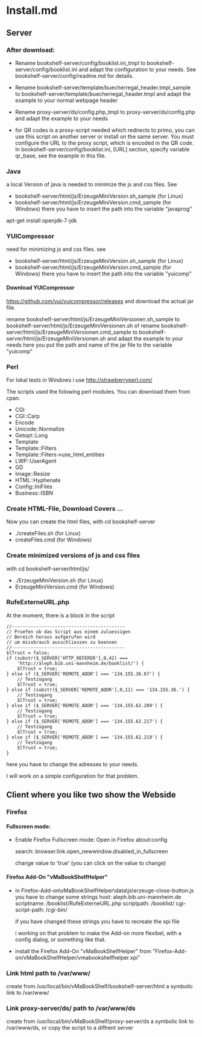 # Install.md

## Server

### After download:

- Rename bookshelf-server/config/booklist.ini_tmpl to bookshelf-server/config/booklist.ini
  and adapt the configuration to your needs. See bookshelf-server/config/readme.md for details.
- Rename bookshelf-server/template/buecherregal_header.tmpl_sample to
         bookshelf-server/template/buecherregal_header.tmpl
  and adapt the example to your normal webpage header
- Rename proxy-server/ds/config.php_tmpl to
         proxy-server/ds/config.php
  and adapt the example to your needs

- for QR codes is a proxy-script needed which redirects to primo,
  you can use this script on another server or install on the same server.
  You must configure the URL to the proxy script, which is encoded in
  the QR code.
  In bookshelf-server/config/booklist.ini,
  [URL] section,
  specify variable qr_base,
  see the example in this file.

### Java

a local Version of java is needed to minimize the js and css files.
See
- bookshelf-server/html/js/ErzeugeMiniVersion.sh_sample (for Linux)
- bookshelf-server/html/js/ErzeugeMiniVersion.cmd_sample (for Windows)
there you have to insert the path into the variable "javaprog"

apt-get install openjdk-7-jdk


### YUICompressor
need for minimizing js and css files.
see
- bookshelf-server/html/js/ErzeugeMiniVersion.sh_sample (for Linux)
- bookshelf-server/html/js/ErzeugeMiniVersion.cmd_sample (for Windows)
there you have to insert the path into the variable "yuicomp"

#### Download YUICompressor

https://github.com/yui/yuicompressor/releases
and download the actual jar file.


rename bookshelf-server/html/js/ErzeugeMiniVersionen.sh_sample to bookshelf-server/html/js/ErzeugeMiniVersionen.sh
of
rename bookshelf-server/html/js/ErzeugeMiniVersionen.cmd_sample to bookshelf-server/html/js/ErzeugeMiniVersionen.sh
and adapt the example to your needs
here you put the path and name of the jar file to the variable "yuicomp"




### Perl

For lokal tests in Windows i use http://strawberryperl.com/

The scripts used the folowing perl modules. You can download them from cpan.

- CGI
- CGI::Carp
- Encode
- Unicode::Normalize
- Getopt::Long
- Template
- Template::Filters
- Template::Filters->use_html_entities
- LWP::UserAgent
- GD
- Image::Resize
- HTML::Hyphenate
- Config::IniFiles
- Business::ISBN


### Create HTML-File, Download Covers ...
Now you can create the html files, with
cd bookshelf-server
- ./createFiles.sh (for Linux)
- createFiles.cmd  (for Windows)


### Create minimized versions of js and css files
with
cd bookshelf-server/html/js/
- ./ErzeugeMiniVersion.sh   (for Linux)
- ErzeugeMiniVersion.cmd    (for Windows)



### RufeExterneURL.php

At the moment, there is a block in the script

    //------------------------------------------
    // Pruefen ob das Script aus einem zulaessigen
    // Bereich heraus aufgerufen wird
    // um missbrauch ausschliessen zu koennen
    //------------------------------------------
    $lTrust = false;
    if (substr($_SERVER['HTTP_REFERER'],0,42) ===
        'http://aleph.bib.uni-mannheim.de/booklist/') {
        $lTrust = true;
    } else if ($_SERVER['REMOTE_ADDR'] === '134.155.36.67') {
        // Testzugang
        $lTrust = true;
    } else if (substr($_SERVER['REMOTE_ADDR'],0,11) === '134.155.36.') {
        // Testzugang
        $lTrust = true;
    } else if ($_SERVER['REMOTE_ADDR'] === '134.155.62.209') {
        // Testzugang
        $lTrust = true;
    } else if ($_SERVER['REMOTE_ADDR'] === '134.155.62.217') {
        // Testzugang
        $lTrust = true;
    } else if ($_SERVER['REMOTE_ADDR'] === '134.155.62.219') {
        // Testzugang
        $lTrust = true;
    }

here you have to change the adresses to your needs.

I will work on a simple configuration for that problem.




## Client where you like two show the Webside

### Firefox

#### Fullscreen mode:

- Enable Firefox Fullscreen mode:
  Open in Firefox
    about:config

  search:
    browser.link.open_newwindow.disabled_in_fullscreen

  change value to 'true' (you can click on the value to change)

#### Firefox Add-On "vMaBookShelfHelper"

 - in Firefox-Add-on\vMaBookShelfHelper\data\js\erzeuge-close-button.js you have to change some strings
   host: aleph.bib.uni-mannheim.de
   scriptname: /booklist/RufeExterneURL.php
   scriptpath: /booklist/
   cgi-script-path: /cgi-bin/

   if you have changed these strings you have to recreate the xpi file

   i working on that problem to make the Add-on more flexibel, with a config dialog, or something like that.

 - install the Firefox Add-On "vMaBookShelfHelper" from "Firefox-Add-on/vMaBookShelfHelper/vmabookshelfhelper.xpi"


### Link html path to /var/www/<YourProjectName>
create from /usr/local/bin/vMaBookShelf/bookshelf-server/html a symbolic link to /var/www/<YourProjectName>

### Link proxy-server/ds/ path to /var/www/ds
create from /usr/local/bin/vMaBookShelf/proxy-server/ds a symbolic link to /var/www/ds, or copy the script to a diffrent server
